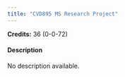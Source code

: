 ```yaml
---
title: "CVD895 MS Research Project"
---
```

**Credits:** 36 (0-0-72)

#### Description
No description available.